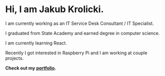 # Hi, I am Jakub Krolicki.

I am currently working as an IT Service Desk Consultant / IT Specialist.

I graduated from State Academy and earned degree in computer science.

I am currently learning React.

Recently I got interested in Raspberry Pi and I am working at couple projects.

**Check out my [portfolio](https://krolicki.github.io/portfolio/).**
